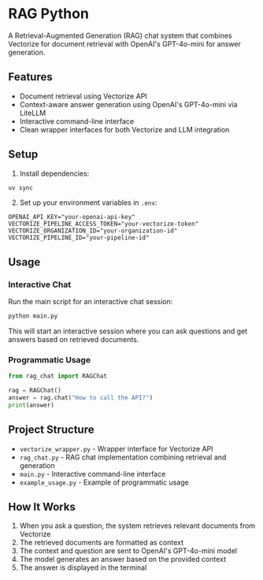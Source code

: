 # RAG Python

A Retrieval-Augmented Generation (RAG) chat system that combines Vectorize for document retrieval with OpenAI's GPT-4o-mini for answer generation.

## Features

- Document retrieval using Vectorize API
- Context-aware answer generation using OpenAI's GPT-4o-mini via LiteLLM
- Interactive command-line interface
- Clean wrapper interfaces for both Vectorize and LLM integration

## Setup

1. Install dependencies:

```bash
uv sync
```

2. Set up your environment variables in `.env`:

```
OPENAI_API_KEY="your-openai-api-key"
VECTORIZE_PIPELINE_ACCESS_TOKEN="your-vectorize-token"
VECTORIZE_ORGANIZATION_ID="your-organization-id"
VECTORIZE_PIPELINE_ID="your-pipeline-id"
```

## Usage

### Interactive Chat

Run the main script for an interactive chat session:

```bash
python main.py
```

This will start an interactive session where you can ask questions and get answers based on retrieved documents.

### Programmatic Usage

```python
from rag_chat import RAGChat

rag = RAGChat()
answer = rag.chat("How to call the API?")
print(answer)
```

## Project Structure

- `vectorize_wrapper.py` - Wrapper interface for Vectorize API
- `rag_chat.py` - RAG chat implementation combining retrieval and generation
- `main.py` - Interactive command-line interface
- `example_usage.py` - Example of programmatic usage

## How It Works

1. When you ask a question, the system retrieves relevant documents from Vectorize
2. The retrieved documents are formatted as context
3. The context and question are sent to OpenAI's GPT-4o-mini model
4. The model generates an answer based on the provided context
5. The answer is displayed in the terminal
